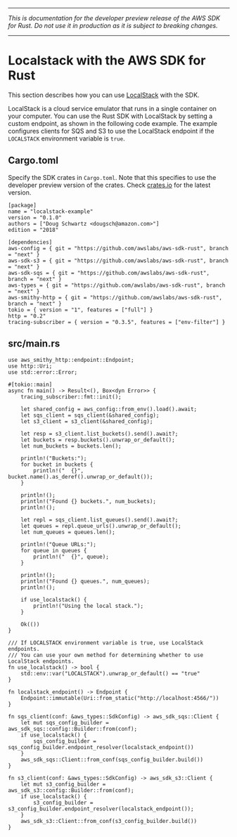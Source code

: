 --------

 *This is documentation for the developer preview release of the AWS SDK for Rust\. Do not use it in production as it is subject to breaking changes\.* 

--------

# Localstack with the AWS SDK for Rust<a name="localstack"></a>

This section describes how you can use [LocalStack](https://github.com/localstack/localstack) with the SDK\.

LocalStack is a cloud service emulator that runs in a single container on your computer\. You can use the Rust SDK with LocalStack by setting a custom endpoint, as shown in the following code example\. The example configures clients for SQS and S3 to use the LocalStack endpoint if the `LOCALSTACK` environment variable is `true`\.

## Cargo\.toml<a name="localstack-cargo"></a>

Specify the SDK crates in `Cargo.toml`\. Note that this specifies to use the developer preview version of the crates\. Check [crates\.io](https://crates.io/) for the latest version\.

```
[package]
name = "localstack-example"
version = "0.1.0"
authors = ["Doug Schwartz <dougsch@amazon.com>"]
edition = "2018"

[dependencies]
aws-config = { git = "https://github.com/awslabs/aws-sdk-rust", branch = "next" }
aws-sdk-s3 = { git = "https://github.com/awslabs/aws-sdk-rust", branch = "next" }
aws-sdk-sqs = { git = "https://github.com/awslabs/aws-sdk-rust", branch = "next" }
aws-types = { git = "https://github.com/awslabs/aws-sdk-rust", branch = "next" }
aws-smithy-http = { git = "https://github.com/awslabs/aws-sdk-rust", branch = "next" }
tokio = { version = "1", features = ["full"] }
http = "0.2"
tracing-subscriber = { version = "0.3.5", features = ["env-filter"] }
```

## src/main\.rs<a name="localstack-main"></a>

```
use aws_smithy_http::endpoint::Endpoint;
use http::Uri;
use std::error::Error;

#[tokio::main]
async fn main() -> Result<(), Box<dyn Error>> {
    tracing_subscriber::fmt::init();

    let shared_config = aws_config::from_env().load().await;
    let sqs_client = sqs_client(&shared_config);
    let s3_client = s3_client(&shared_config);

    let resp = s3_client.list_buckets().send().await?;
    let buckets = resp.buckets().unwrap_or_default();
    let num_buckets = buckets.len();

    println!("Buckets:");
    for bucket in buckets {
        println!("  {}", bucket.name().as_deref().unwrap_or_default());
    }

    println!();
    println!("Found {} buckets.", num_buckets);
    println!();

    let repl = sqs_client.list_queues().send().await?;
    let queues = repl.queue_urls().unwrap_or_default();
    let num_queues = queues.len();

    println!("Queue URLs:");
    for queue in queues {
        println!("  {}", queue);
    }

    println!();
    println!("Found {} queues.", num_queues);
    println!();

    if use_localstack() {
        println!("Using the local stack.");
    }

    Ok(())
}

/// If LOCALSTACK environment variable is true, use LocalStack endpoints.
/// You can use your own method for determining whether to use LocalStack endpoints.
fn use_localstack() -> bool {
    std::env::var("LOCALSTACK").unwrap_or_default() == "true"
}

fn localstack_endpoint() -> Endpoint {
    Endpoint::immutable(Uri::from_static("http://localhost:4566/"))
}

fn sqs_client(conf: &aws_types::SdkConfig) -> aws_sdk_sqs::Client {
    let mut sqs_config_builder = aws_sdk_sqs::config::Builder::from(conf);
    if use_localstack() {
        sqs_config_builder = sqs_config_builder.endpoint_resolver(localstack_endpoint())
    }
    aws_sdk_sqs::Client::from_conf(sqs_config_builder.build())
}

fn s3_client(conf: &aws_types::SdkConfig) -> aws_sdk_s3::Client {
    let mut s3_config_builder = aws_sdk_s3::config::Builder::from(conf);
    if use_localstack() {
        s3_config_builder = s3_config_builder.endpoint_resolver(localstack_endpoint());
    }
    aws_sdk_s3::Client::from_conf(s3_config_builder.build())
}
```